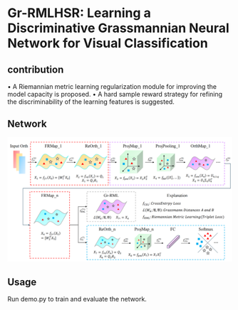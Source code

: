 # Gr-RMLHSR: Learning a Discriminative Grassmannian Neural Network for Visual Classification
## contribution
>
• A Riemannian metric learning regularization module for improving the model capacity is proposed.
• A hard sample reward strategy for refining the discriminability of the learning features is suggested.
> 
## Network
![](https://github.com/Eason-Bao/Gr-RMLHSR/blob/main/Network.png)

## Usage
Run demo.py to train and evaluate the network.
